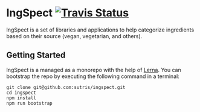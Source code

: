 # IngSpect <a href="https://travis-ci.com/sutris/ingspect"><img alt="Travis Status" src="https://travis-ci.com/sutris/ingspect.svg?token=p8EQStg3mnq2qNy2vcMo&branch=master"></a>

IngSpect is a set of libraries and applications to help categorize ingredients based on their source (vegan, vegetarian, and others).

## Getting Started

IngSpect is a managed as a monorepo with the help of [Lerna](https://lernajs.io/). You can bootstrap the repo by executing the following command in a terminal:

```
git clone git@github.com:sutris/ingspect.git
cd ingspect
npm install
npm run bootstrap
```
